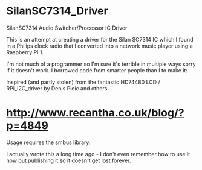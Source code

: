# SilanSC7314_Driver
SilanSC7314 Audio Switcher/Processor IC Driver

This is an attempt at creating a driver for the Silan SC7314 IC which I found in a Philips clock radio that I converted into a network music player using a Raspberry Pi 1.

I'm not much of a programmer so I'm sure it's terrible in multiple ways sorry if it doesn't work. I borrowed code from smarter people than I to make it:

Inspired (and partly stolen) from the fantastic HD74480 LCD / RPi_I2C_driver by Denis Pleic and others
# http://www.recantha.co.uk/blog/?p=4849

Usage requires the smbus library.

I actually wrote this a long time ago - I don't even remember how to use it now but publishing it so it doesn't get lost forever.
